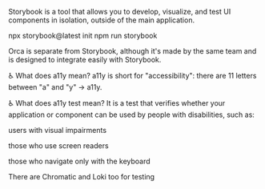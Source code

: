 Storybook is a tool that allows you to develop, visualize, and test UI components in isolation, outside of the main application.

npx storybook@latest init
npm run storybook


Orca is separate from Storybook, although it's made by the same team and is designed to integrate easily with Storybook.



♿ What does a11y mean?
a11y is short for "accessibility":
there are 11 letters between "a" and "y" → a11y.

♿ What does a11y test mean?
It is a test that verifies whether your application or component can be used by people with disabilities, such as:

users with visual impairments

those who use screen readers

those who navigate only with the keyboard



There are Chromatic and Loki too for testing
